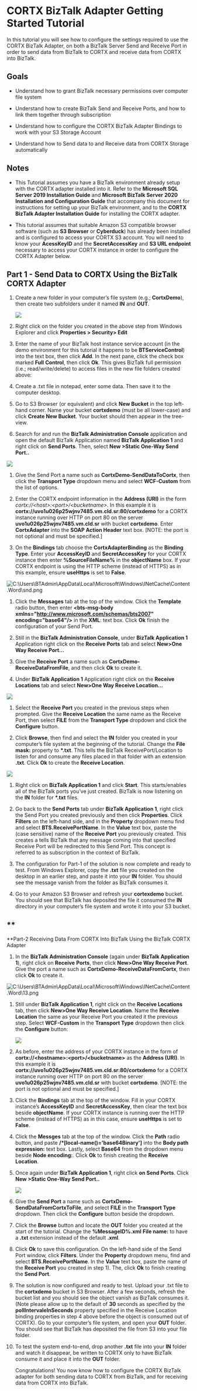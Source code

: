# CORTX BizTalk Adapter Getting Started Tutorial

In this tutorial you will see how to configure the settings required to use the
CORTX BizTalk Adapter, on both a BizTalk Server Send and Receive Port in order
to send data from BizTalk to CORTX and receive data from CORTX into BizTalk.

## Goals

-   Understand how to grant BizTalk necessary permissions over computer file
    system

-   Understand how to create BizTalk Send and Receive Ports, and how to link
    them together through subscription

-   Understand how to configure the CORTX BizTalk Adapter Bindings to work with
    your S3 Storage Account

-   Understand how to Send data to and Receive data from CORTX Storage
    automatically

## Notes

-   This Tutorial assumes you have a BizTalk environment already setup with the
    CORTX adapter installed into it. Refer to the **Microsoft SQL Server 2019
    Installation Guide** and **Microsoft BizTalk Server 2020 Installation and
    Configuration Guide** that accompany this document for instructions for
    setting up your BizTalk environment, and to the **CORTX BizTalk Adapter
    Installation Guide** for installing the CORTX adapter.

-   This tutorial assumes that suitable Amazon S3 compatible browser software
    (such as **S3 Browser** or **Cyberduck**) has already been installed and is
    configured to access your CORTX S3 account. You will need to know your
    **AcessKeyID** and the **SecretAccessKey** and **S3 URL endpoint** necessary
    to access your CORTX instance in order to configure the CORTX Adapter below.

## Part 1 - Send Data to CORTX Using the BizTalk CORTX Adapter  


1.  Create a new folder in your computer’s file system (e.g.; **CortxDemo**),
    then create two subfolders under it named **IN** and **OUT**.

    ![](media/622119d23615abc62e319b8c0f90f1c7.png)

2.  Right click on the folder you created in the above step from Windows
    Explorer and click **Properties \> Security\> Edit**

1.  Enter the name of your BizTalk host instance service account (in the demo
    environment for this tutorial it happens to be **BTServiceControl**) into
    the text box, then click **Add**. In the next pane, click the check box
    marked **Full** **Control**, then click **Ok**. This gives BizTalk full
    permission (i.e.; read/write/delete) to access files in the new file folders
    created above:

1.  Create a .txt file in notepad, enter some data. Then save it to the computer
    desktop.

1.  Go to S3 Browser (or equivalent) and click **New Bucket** in the top
    left-hand corner. Name your bucket **cortxdemo** (must be all lower-case)
    and click **Create New Bucket**. Your bucket should then appear in the
    tree-view.

1.  Search for and run the **BizTalk Administration Console** application and
    open the default BizTalk Application named **BizTalk Application 1** and
    right click on **Send Ports**. Then, select **New \>Static One-Way Send**
    **Port..**

![](media/1173b8e31b9e1886b5d08a9f4d09647c.png)

1.  Give the Send Port a name such as **CortxDemo-SendDataToCortx**, then click
    the **Transport Type** dropdown menu and select **WCF-Custom** from the list
    of options.

1.  Enter the CORTX endpoint information in the **Address (URI)** in the form
    *cortx://\<host\>:\<port\>/\<bucketname\>*. In this example it is
    **cortx://uvo1u026p25wjnv7485.vm.cld.sr:80/cortxdemo** for a CORTX instance
    running over HTTP on port 80 on the server **uvo1u026p25wjnv7485.vm.cld.sr**
    with bucket **cortxdemo**. Enter **CortxAdapter** into the **SOAP Action
    Header** text box. [NOTE: the port is not optional and must be specified.]

1.  On the **Bindings** tab choose the **CortxAdapterBinding** as the **Binding
    Type**. Enter your **AccessKeyID** and **SecretAccessKey** for your CORTX
    instance then enter **%SourceFileName%** in the **objectName** box. If your
    CORTX endpoint is using the HTTP scheme (instead of HTTPS) as in this
    example, ensure **useHttps** is set to **False**.

![C:\\Users\\BTAdmin\\AppData\\Local\\Microsoft\\Windows\\INetCache\\Content.Word\\snd.png](media/7776193604ad64202c889c7174f2c664.png)

1.  Click the **Messages** tab at the top of the window. Click the **Template**
    radio button, then enter **\<bts-msg-body
    xmlns="http://www.microsoft.com/schemas/bts2007" encoding="base64"/\>** in
    the **XML**: text box. Click **Ok** finish the configuration of your Send
    Port.

1.  Still in the **BizTalk Administration Console**, under **BizTalk Application
    1** Application right click on the **Receive Ports** tab and select
    **New\>One Way Receive Port…**

1.  Give the **Receive Port** a name such as **CortxDemo-ReceiveDataFromFile**,
    and then click **Ok** to create it.

1.  Under **BizTalk Application 1** Application right click on the **Receive
    Locations** tab and select **New\>One Way Receive Location…**

![](media/dbf2ae6576fc6e5f15ace8d494bb36a1.png)

1.  Select the **Receive Port** you created in the previous steps when prompted.
    Give the **Receive Location** the same name as the Receive Port, then select
    **FILE** from the **Transport Type** dropdown and click the **Configure**
    button.

1.  Click **Browse**, then find and select the **IN** folder you created in your
    computer’s file system at the beginning of the tutorial. Change the **File
    mask:** property to **\*.txt**. This tells the BizTalk ReceivePort/Location
    to listen for and consume any files placed in that folder with an extension
    **.txt**. Click **Ok** to create the **Receive Location**.

![](media/6693fee1edea0bb03f75cef05b07c9d9.png)

1.  Right click on **BizTalk Application 1** and click **Start**. This
    starts/enables all of the BizTalk ports you’ve just created. BizTalk is now
    listening on the **IN** folder for **\*.txt** files.

2.  Go back to the **Send Ports** tab under **BizTalk Application 1**, right
    click the Send Port you created previously and then click **Properties**.
    Click **Filters** on the left-hand side, and in the **Property** dropdown
    menu find and select **BTS.ReceivePortName**. In the **Value** text box,
    paste the (case sensitive) name of the **Receive Port** you previously
    created. This creates a tells BizTalk that any message coming into that
    specified Receive Port will be redirected to this Send Port. This concept is
    referred to as subscription in the context of BizTalk.

1.  The configuration for Part-1 of the solution is now complete and ready to
    test. From Windows Explorer, copy the **.txt** file you created on the
    desktop in an earlier step, and paste it into your **IN** folder. You should
    see the message vanish from the folder as BizTalk consumes it.

2.  Go to your Amazon S3 Browser and refresh your **cortexdemo** bucket. You
    should see that BizTalk has deposited the file it consumed the **IN**
    directory in your computer’s file system and wrote it into your S3 bucket.

## **  
  
**Part-2 Receiving Data From CORTX Into BizTalk Using the BizTalk CORTX Adapter

1.  In the **BizTalk Administration Console** (again under **BizTalk Application
    1**), right click on **Receive** **Ports**, then click **New\>One Way
    Receive Port**. Give the port a name such as
    **CortxDemo-ReceiveDataFromCortx**, then click **Ok** to create it.

![C:\\Users\\BTAdmin\\AppData\\Local\\Microsoft\\Windows\\INetCache\\Content.Word\\13.png](media/ac12f0d81d3531b5b11fdeb92d090595.png)

1.  Still under **BizTalk Application 1**, right click on the **Receive
    Locations** tab, then click **New\>One Way Receive Location**. Name the
    **Receive Location** the same as your Receive Port you created it the
    previous step. Select **WCF-Custom** in the **Transport Type** dropdown then
    click the **Configure** button:  
    
    ![](media/dbf2ae6576fc6e5f15ace8d494bb36a1.png)

1.  As before, enter the address of your CORTX instance in the form of
    **cortx://\<hostname\>:\<port\>/\<bucketname\>** as the **Address (URI)**.
    In this example it is **cortx://uvo1u026p25wjnv7485.vm.cld.sr:80/cortxdemo**
    for a CORTX instance running over HTTP on port 80 on the server
    **uvo1u026p25wjnv7485.vm.cld.sr** with bucket **cortxdemo**. [NOTE: the port
    is not optional and must be specified.]

1.  Click the **Bindings** tab at the top of the window. Fill in your CORTX
    instance’s **AccessKeyID** and **SecretAccessKey**, then clear the text box
    beside **objectName**. If your CORTX instance is running over the HTTP
    scheme (instead of HTTPS) as in this case, ensure **useHttps** is set to
    **False**.

1.  Click the **Messges** tab at the top of the window. Click the **Path** radio
    button, and paste **/\*[local-name()='base64Binary']** into the **Body path
    expression:** text box. Lastly, select **Base64** from the dropdown menu
    beside **Node encoding:**. Click **Ok** to finish creating the **Receive
    Location**.

1.  Once again under **BizTalk Application 1**, right click **on Send Ports**.
    Click **New \>Static One-Way Send Port..**

    ![](media/1173b8e31b9e1886b5d08a9f4d09647c.png)

2.  Give the **Send Port** a name such as **CortxDemo-SendDataFromCortxToFile**,
    and select **FILE** in the **Transport Type** dropdown. Then click the
    **Configure** button beside the dropdown.

1.  Click the **Browse** button and locate the **OUT** folder you created at the
    start of the tutorial. Change the **%MessageID%.xml** **File name:** to have
    a **.txt** extension instead of the default **.xml**.

1.  Click **Ok** to save this configuration. On the left-hand side of the Send
    Port window, click **Filters**. Under the **Property** dropdown menu, find
    and select **BTS.ReceivePortName**. In the **Value** text box, paste the
    name of the **Receive Port** you created in step 1). The, click **Ok** to
    finish creating the **Send Port**.

1.  The solution is now configured and ready to test. Upload your .txt file to
    the **cortxdemo** bucket in S3 Browser. After a few seconds, refresh the
    bucket list and you should see the object vanish as BizTalk consumes it.
    (Note please allow up to the default of **30** seconds as specified by the
    **pollIntervaleInSeconds** property specified in the Receive Location
    binding properties in step 4 above before the object is consumed out of
    CORTX). Go to your computer’s file system, and open your **OUT** folder. You
    should see that BizTalk has deposited the file from S3 into your file
    folder.

1.  To test the system end-to-end, drop another **.txt** file into your **IN**
    folder and watch it disappear, be written to CORTX only to have BizTalk
    consume it and place it into the **OUT** folder.   
    
    Congratulations! You now know how to configure the CORTX BizTalk adapter for
    both sending data to CORTX from BizTalk, and for receiving data from CORTX
    into BizTalk.
